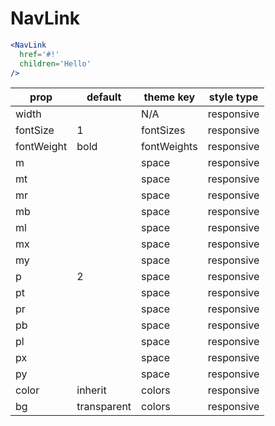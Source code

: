 # NavLink

```.jsx
<NavLink
  href='#!'
  children='Hello'
/>
```

prop | default | theme key | style type
---|---|---|---
width |  | N/A | responsive
fontSize | 1 | fontSizes | responsive
fontWeight | bold | fontWeights | responsive
m |  | space | responsive
mt |  | space | responsive
mr |  | space | responsive
mb |  | space | responsive
ml |  | space | responsive
mx |  | space | responsive
my |  | space | responsive
p | 2 | space | responsive
pt |  | space | responsive
pr |  | space | responsive
pb |  | space | responsive
pl |  | space | responsive
px |  | space | responsive
py |  | space | responsive
color | inherit | colors | responsive
bg | transparent | colors | responsive